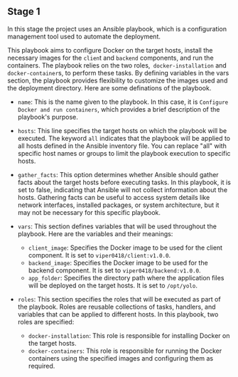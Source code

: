 ## Stage 1
In this stage  the project uses an Ansible playbook, which is a configuration management tool used to automate the deployment. 

This playbook aims to configure Docker on the target hosts, install the necessary images for the `clien`t and `backend` components, and run the containers. The playbook relies on the two roles,` docker-installation` and `docker-container`s, to perform these tasks. By defining variables in the vars section, the playbook provides flexibility to customize the images used and the deployment directory.
Here are some definations of the playbook.

- `name`: This is the name given to the playbook. In this case, it is `Configure Docker and run containers`, which provides a brief description of the playbook's purpose.

- `hosts`: This line specifies the target hosts on which the playbook will be executed. The keyword `all` indicates that the playbook will be applied to all hosts defined in the Ansible inventory file. You can replace "all" with specific host names or groups to limit the playbook execution to specific hosts.

- `gather_facts`: This option determines whether Ansible should gather facts about the target hosts before executing tasks. In this playbook, it is set to false, indicating that Ansible will not collect information about the hosts. Gathering facts can be useful to access system details like network interfaces, installed packages, or system architecture, but it may not be necessary for this specific playbook.

- `vars`: This section defines variables that will be used throughout the playbook. Here are the variables and their meanings:

    - `client_image`: Specifies the Docker image to be used for the client component. It is set to `viper0418/client:v1.0.0`.
     - `backend_image`: Specifies the Docker image to be used for the backend component. It is set to `viper0418/backend:v1.0.0`.
     - `app_folder`: Specifies the directory path where the application files will be deployed on the target hosts. It is set to `/opt/yolo`.

- `roles`: This section specifies the roles that will be executed as part of the playbook. Roles are reusable collections of tasks, handlers, and variables that can be applied to different hosts. In this playbook, two roles are specified:

    - `docker-installation`: This role is responsible for installing Docker on the target hosts.
    - `docker-containers`: This role is responsible for running the Docker containers using the specified images and configuring them as required.
